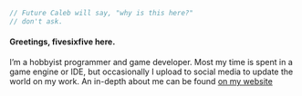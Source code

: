 ```cs
// Future Caleb will say, "why is this here?"
// don't ask.
```
#### Greetings, fivesixfive here.
I’m a hobbyist programmer and game developer. Most my time is spent in a game engine or IDE, but occasionally I upload to social media to update the world on my work.
An in-depth about me can be found [on my website](https://fivesixfive.dev)
